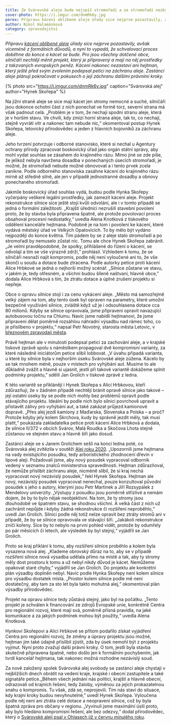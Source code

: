 ```yaml
---
title: Ze Svárovské aleje bude nejspíš stromořadí a ze stromořadí nezbyde nic
cover-photo: https://i.imgur.com/dnmRk6y.jpg
perex: Přípravu kácení oblíbené aleje úřady sice nejprve pozastavily, avšak víceméně z formálních důvodů, a nyní to vypadá, že schvalovací proces doběhne do konce a kácet se bude.
author: Nikol Halamásková
category: zpravodajství
---
```


*Přípravu [kácení oblíbené aleje](https://ohlasy.info/clanky/2021/01/svarovska-alej-roku.html) úřady sice nejprve pozastavily, avšak víceméně z formálních důvodů, a nyní to vypadá, že schvalovací proces doběhne do konce a kácet se bude. Pro jsou všechny dotčené obce, silničáři nechtějí měnit projekt, který je připravený a mají na něj prostředky z takzvaných evropských peněz. Kácení nakonec nezastaví ani hejtman, který ještě před svým zvolením podepsal petici na záchranu aleje. Zastánci aleje plánují pokračovat v pokusech o její záchranu dalšími právními kroky.*

{% photo src="https://i.imgur.com/dnmRk6y.jpg" caption="Svárovská alej" author="Hynek Skořepa" %}

Na jižní straně aleje se sice mají kácet jen stromy nemocné a suché, silničáři jsou dokonce ochotni část z nich ponechat ve formě torz, severní strana má však padnout celá. „Problém je v tom, že nechají spodní stranu aleje, která je v horším stavu. Ve chvíli, kdy zmizí horní strana aleje, tak to, co nechají, stejně vyvrátí vítr a nakonec tam nebude nic,“ okomentoval postup Hynek Skořepa, letovický přírodovědec a jeden z hlavních bojovníků za záchranu aleje.

Jeho tvrzení potvrzuje i odborné stanovisko, které si nechal u Agentury ochrany přírody zpracovat boskovický úřad jako orgán státní správy, aby mohl vydat souhlas se zásahem do krajinného rázu. Mimo jiné se zde píše, že jelikož nebyla navržena dosadba v ponechaných úsecích stromořadí, je možné, že stromořadí nebude možné obnovovat a i tento prvek zcela zanikne. Podle odborného stanoviska zasáhne kácení do krajinného rázu mírně až středně silně, ale jen v případě jednostranné dosadby a obnovy ponechaného stromořadí.

Jakmile boskovický úřad souhlas vydá, budou podle Hynka Skořepy vyčerpány veškeré legální prostředky, jak zamezit kácení aleje. Projekt rekonstrukce silnice sice ještě stojí kvůli odvolání, ale i v tomto případě se jedná o formální záležitosti. „Krajští úředníci nezrušili stavební povolení proto, že by stavba byla připravena špatně, ale protože povolovací proces obsahoval procesní nedostatky,“ uvedla Alena Knotková z tiskového oddělení kanceláře hejtmana. Podobně je na tom i povolení ke kácení, které vydává městský úřad ve Velkých Opatovicích. To by mělo být vydáno nejpozději do konce května. Tím pádem by se z aleje stalo stromořadí a po stromořadí by nemuselo zůstat nic. Tomu ale chce Hynek Skořepa zabránit. „Je velmi pravděpodobné, že spolky, přihlášené do řízení o kácení, se odvolají a tím se vše výrazně zdrží,“ prohlásil. Vzhledem k tomu, že se silničáři nesnaží najít kompromis, podle něj není vyloučené ani to, že vše skončí u soudu a dotace bude ztracena. Podle autorky petice proti kácení Alice Hrbkové se jedná o nejhorší možný scénář. „Silnice zůstane ve stavu, v jakém je, tedy otřesném, a všichni budou šíleně naštvaní, hlavně obce,” dodala Alice Hrbková s tím, že ztrátu dotace a úplné zrušení projektu si nepřeje.

Obce o opravu silnice stojí i za cenu vykácení aleje. „Město má samozřejmě velký zájem na tom, aby tento úsek byl opraven na parametry, které umožní bezpečné využívání silnice, zvláště když už je i odsouhlasena dotace cca 80 milionů. Kdyby se silnice opravovala, jsme připraveni opravit navazující autobusovou točnu na Chlumu. Navíc jsme nabídli hejtmanovi, že jsme připraveni dělat poměrně rozsáhlou náhradní výsadbu nad rámec toho, co je přislíbeno v projektu,“ napsal Petr Novotný, starosta města Letovic, v [březnovém zpravodaji města](https://www.mks-letovice.cz/sites/default/files/stranky/aktualni-letovicky-zpravodaj/lz-a4-brezen-2021-cur.pdf).

Právě hejtman ale v minulosti podepsal petici za zachování aleje, a v krajské tiskové zprávě spolu s náměstkem propagoval dvě kompromisní varianty, za které následně iniciátorům petice slíbil lobbovat. „V úvahu připadá varianta, u které by silnice byla v nejhorším úseku Svárovské aleje zúžena. Kácelo by se tak mnohem méně, pouze v místech pro vyhýbání aut. Musíme to ale důkladně zvážit a hlavně si ujasnit, jestli při takové variantě dokážeme splnit podmínky projektu,” sdělil Jan Grolich v tiskové zprávě z ledna.

K této variantě se přiklánějí i Hynek Skořepa s Alicí Hrbkovou, kteří zdůrazňují, že v žádném případě nechtějí bránit opravě silnice jako takové – její ostatní úseky by se podle nich mohly bez problémů opravit podle stávajícího projektu. Ideální by podle nich bylo silnici povrchově upravit a přistavět zálivy pro vyhýbání aut, a také zakázat průjezd kamionové dopravě. „Přes alej jezdí kamiony z Maďarska, Slovenska a Polska – a proč? Protože kdyby jely kolem Skrchova, kudy by správně jezdit měly, tak musí platit,“ poukázala zakladatelka petice proti kácení Alice Hrbková a dodala, že silnice II/372 v obcích Svárov, Malá Roudka a Skočova Lhota stejně zůstanou ve stejném stavu a hlavně šíři jako dosud.

Zastánci aleje se s Janem Grolichem sešli na konci ledna poté, co Svárovská alej zvítězila v soutěži [Alej roku 2020](https://www.alejroku.cz/2020/vysledky-2020). „Upozornili jsme hejtmana na vady existujícího posudku, tedy arboristického zhodnocení dřevin v lipové aleji. Požadovali jsme, aby nový posudek vypracoval odborník vedený v seznamu znalců ministerstva spravedlnosti. Hejtman zdůrazňoval, že nemůže přislíbit záchranu aleje, nicméně slíbil, že si kraj nechá vypracovat nový nezávislý posudek,“ řekl Hynek Skořepa. Hejtman ale nový, nezávislý posudek vypracovat nenechal, pouze konzultoval původní posudek s jeho s autory, kterými jsou Petr Martinek a Jiří Rozsypálek z Mendelovy univerzity. „Výstupy z posudku jsou poměrně střízlivé a nemám dojem, že by to bylo nějak neobjektivní. Na tom, že ty stromy jsou dlouhodobě ve špatném stavu, se shodnou všichni. A velká část z nich už zachránit nepůjde i kdyby žádná rekonstrukce či rozšíření neproběhlo,“ uvedl Jan Grolich. Silnici podle něj totiž nelze opravit bez ztráty stromů ani v případě, že by se silnice opravovala ve stávající šíři. „Jakákoli rekonstrukce zničí kořeny. Sice by to nebylo na první pohled vidět, protože by odumřely po pár měsících či letech, ale výsledek by byl stejný,“ vyjádřil se Jan Grolich.

Proto se kraj přiklání k tomu, aby rozšíření silnice proběhlo a kolem byla vysazena nová alej. „Klademe obrovský důraz na to, aby se v případě rozšíření silnice nová výsadba udělala přímo na místě a tak, aby ty stromy měly dost prostoru k tomu a už nebyl nikdy důvod je kácet. Nemůžeme opakovat staré chyby,” vyjádřil se Jan Grolich. Do projektu ale konkrétní plán výsadby doplněn nebyl. Navíc podle Hynka Skořepy není kolem silnice pro výsadbu dostatek místa. „Prostor kolem silnice podle mě není dostatečný, aby tam za sto let byla takto mohutná alej,“ okomentoval plán výsadby přírodovědec.

Projekt na opravu silnice tedy zůstává stejný, jako byl na počátku. „Tento projekt je schválen k financování ze zdrojů Evropské unie, konkrétně Centra pro regionální rozvoj, které mají svá, poměrně přísná pravidla, na jaké komunikace a za jakých podmínek mohou být použity,“ uvedla Alena Knotková.

Hynkovi Skořepovi a Alici Hrbkové se přitom podařilo získat vyjádření Centra pro regionální rozvoj, že změny a úpravy projektu jsou možné, hejtman jim také údajně přislíbil zjistit, zda by úsek nemohl být z projektu vyjmut. Nyní proto zvažují další právní kroky. O tom, jestli byla stavba skutečně připravena špatně, nebo došlo jen k formálním pochybením, jak tvrdí kancelář hejtmana, tak nakonec možná rozhodne nezávislý soud.

Za nově založený spolek Svárovská alej svobody se zastánci aleje chystají v nejbližších dnech obrátit na vedení kraje, krajské i obecní zastupitele a také signatáře petice.„Během všech jednání nás politici, krajští a hlavně obecní, odrazovali od krajních řešení, tedy žaloby, výměnou za jejich prokazatelnou snahu o kompromis. Tu však, zdá se, neprojevili. Tím nás staví do situace, kdy krajní kroky budou nevyhnutelné,” uvedl Hynek Skořepa. Vyloučena podle něj není ani ztráta celé dotace a neopravení silnice, což by byla špatná zpráva pro občany v regionu. „Vyvinuli jsme maximální úsilí proto, aby bylo hledáno kompromisní řešení, ale bez odezvy,“ dodal přírodovědec, který o [Svárovské aleji psal v Ohlasech již v červnu minulého roku](https://ohlasy.info/clanky/2020/07/svarovska-alej.html).